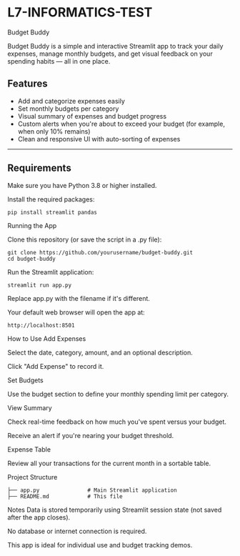 # L7-INFORMATICS-TEST

Budget Buddy

Budget Buddy is a simple and interactive Streamlit app to track your daily expenses, manage monthly budgets, and get visual feedback on your spending habits — all in one place.

## Features

- Add and categorize expenses easily
- Set monthly budgets per category
- Visual summary of expenses and budget progress
- Custom alerts when you're about to exceed your budget (for example, when only 10% remains)
- Clean and responsive UI with auto-sorting of expenses

---

## Requirements

Make sure you have Python 3.8 or higher installed.

Install the required packages:

```bash
pip install streamlit pandas
````

Running the App

Clone this repository (or save the script in a .py file):
```
git clone https://github.com/yourusername/budget-buddy.git
cd budget-buddy
```

Run the Streamlit application:
```
streamlit run app.py
```
Replace app.py with the filename if it's different.

Your default web browser will open the app at:
```
http://localhost:8501
```

How to Use
Add Expenses

Select the date, category, amount, and an optional description.

Click "Add Expense" to record it.

Set Budgets

Use the budget section to define your monthly spending limit per category.

View Summary

Check real-time feedback on how much you've spent versus your budget.

Receive an alert if you're nearing your budget threshold.

Expense Table

Review all your transactions for the current month in a sortable table.

Project Structure

```budget-buddy/
├── app.py               # Main Streamlit application
├── README.md            # This file
```

Notes
Data is stored temporarily using Streamlit session state (not saved after the app closes).

No database or internet connection is required.

This app is ideal for individual use and budget tracking demos.
